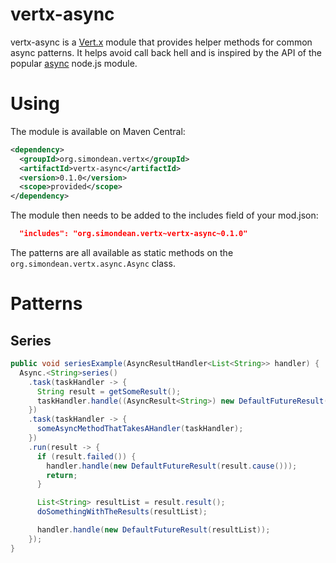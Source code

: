 # vertx-async

vertx-async is a [Vert.x](http://vertx.io/) module that provides helper methods for common async patterns.
It helps avoid call back hell and is inspired by the API of the popular [async](https://www.npmjs.com/package/async)
node.js module.

# Using

The module is available on Maven Central:

``` xml
<dependency>
  <groupId>org.simondean.vertx</groupId>
  <artifactId>vertx-async</artifactId>
  <version>0.1.0</version>
  <scope>provided</scope>
</dependency>
```

The module then needs to be added to the includes field of your mod.json:

``` json
  "includes": "org.simondean.vertx~vertx-async~0.1.0"
```

The patterns are all available as static methods on the `org.simondean.vertx.async.Async` class.

# Patterns

## Series

``` java
public void seriesExample(AsyncResultHandler<List<String>> handler) {
  Async.<String>series()
    .task(taskHandler -> {
      String result = getSomeResult();
      taskHandler.handle((AsyncResult<String>) new DefaultFutureResult(result));
    })
    .task(taskHandler -> {
      someAsyncMethodThatTakesAHandler(taskHandler);
    })
    .run(result -> {
      if (result.failed()) {
        handler.handle(new DefaultFutureResult(result.cause()));
        return;
      }

      List<String> resultList = result.result();
      doSomethingWithTheResults(resultList);

      handler.handle(new DefaultFutureResult(resultList));
    });
}
```
